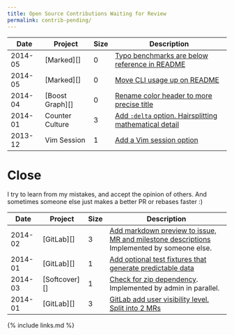 ```yaml
---
title: Open Source Contributions Waiting for Review
permalink: contrib-pending/
---
```


<!--
| 2014-11 | [][] |  | []() |

Accepted:

| 2014-11 | [GitLab][] |  | []() |

| 2014-11 | [GitLab][] | 1 | []() |
| 2014-11 | [GitLab][] | 1 | []() |
| 2014-11 | [GitLab][] | 1 | []() |

| 2014-11 | [vim-snippets][] | 1 | []() |
| 2014-11 | [vim-snippets][] | 1 | []() |

| 2014-11 | [vim-snippets][] | 1 | [Markdown links URLs from the clipboard](https://github.com/honza/vim-snippets/pull/484) |
| 2014-11 | [vim-snippets][] | 1 | [Markdown autolinks <url>](https://github.com/honza/vim-snippets/pull/483) |
| 2014-11 | [vim-snippets][] | 1 | [Let the short version of links not have title.](https://github.com/honza/vim-snippets/pull/486) |
| 2014-11 | [vim-snippets][] | 1 | [Fix markdown fenced code blocks.](https://github.com/honza/vim-snippets/pull/487) |
| 2014-08 | [vim-snippets][] | 1 | [Rename node p to pipe](https://github.com/honza/vim-snippets/pull/432) |
| 2014-11 | [GitLab][] | 1 | [Delete tags and branches that start with hyphen](https://github.com/gitlabhq/gitlab-shell/pull/193) |
| 2014-11 | [GitLab][] | 3 | [Restore hooks PATH before calling ruby](https://github.com/gitlabhq/gitlab-shell/pull/186) |
| 2014-11 | [GitLab][] | 1 | [Factor regex error messages with spec API tests](https://github.com/gitlabhq/gitlabhq/pull/8251) |
| 2014-11 | [GitLab][] | 1 | [Move new blob commit message textarea below editor](https://github.com/gitlabhq/gitlabhq/pull/794) |
| 2014-11 | [gitbrute][] | 0 | [Usage](https://github.com/bradfitz/gitbrute/pull/4) |
| 2014-11 | [GitLab][] | 1 | [Factor GITLAB_SHELL_VERSION get method](https://github.com/gitlabhq/gitlabhq/pull/8254) |
| 2014-11 | [GitLab][] | 1 | [Create dev fixture projects with fixed visibility](https://github.com/gitlabhq/gitlabhq/pull/8168) |
| 2014-11 | [GitLab][] | 1 | [Factor using Repository#path_to_repo](https://github.com/gitlabhq/gitlabhq/pull/8258) |
| 2014-11 | [GitLab][] | 1 | [Remove unused authenticate_user from project#show](https://github.com/gitlabhq/gitlabhq/pull/8094) |
| 2014-11 | [GitLab][] | 1 | [Remove dead Event#new_branch? method](https://github.com/gitlabhq/gitlabhq/pull/8233) |
| 2014-11 | [GitLab][] | 1 | [Don't output to stdout from lib non-interactive methods](https://github.com/gitlabhq/gitlabhq/pull/8236) |
| 2014-11 | [GitLab][] | 2 | [Fix version of test seed branches to specific revisions](https://github.com/gitlabhq/gitlabhq/pull/7903) |
| 2014-11 | [GitLab][] | 1 | [Factor '0' * 40 blank ref constants](https://github.com/gitlabhq/gitlabhq/pull/8234) |
| 2014-11 | [GitLab][] | 1 | [Transform remove blob link into button](https://github.com/gitlabhq/gitlabhq/pull/7863) |
| 2014-11 | [GitLab][] | 1 | [Update default regex message to match regex](https://github.com/gitlabhq/gitlabhq/pull/7516) |
| 2014-11 | [GitLab][] | 0 | [Continue strings with backslash instead of append](https://github.com/gitlabhq/gitlabhq/pull/8222) |
| 2014-11 | [GitLab][] | 1 | [Factor behaviors.scss constants](https://github.com/gitlabhq/gitlabhq/pull/8182) |
| 2014-11 | [GitLab][] | 0 | [Remove unneeded backslash: "\/" == "/"](https://github.com/gitlabhq/gitlabhq/pull/8241) |
| 2014-11 | [GitLab][] | 1 | [Fix push not allowed to protected branch if commit starts with 7 zeros](https://github.com/gitlabhq/gitlabhq/pull/8231) |
| 2014-11 | [GitLab][] | 1 | [Use require spec_helper instead of relative path](https://github.com/gitlabhq/gitlabhq/pull/8223) |
| 2014-11 | [GitLab][] | 0 | [Fix doc rake import md style](https://github.com/gitlabhq/gitlabhq/pull/8211) |
| 2014-11 | [GitLab][] | 1 | [Factor lib backend gitlab shell path](https://github.com/gitlabhq/gitlabhq/pull/8213) |

Merged not evaluated:

| 2014-10 | [Vim Markdown][] | 1 | []() |

2 https://github.com/plasticboy/vim-markdown/pull/121
1 https://github.com/plasticboy/vim-markdown/pull/134
1 https://github.com/plasticboy/vim-markdown/pull/133
0 https://github.com/plasticboy/vim-markdown/pull/132

Issues:

| 2014-11 | [GitLab][] | []() |
| 2014-11 | [GitLab][] | []() |
| 2014-11 | [GitLab][] | []() |

| 2014-11 | [GitLab][] | [Solve issue.](https://github.com/gitlabhq/gitlabhq/issues/8384) |
| 2014-11 | [Bootstrap Hover Dropdown][] | [Bug confirmed.](https://github.com/CWSpear/bootstrap-hover-dropdown/issues/92) |
| 2014-11 | [GitLab][] | [Bug confirmed.](https://github.com/gitlabhq/gitlabhq/issues/8267) |
| 2014-11 | [GitLab][] | [Triaging.](https://github.com/gitlabhq/gitlabhq/issues/8357) |
| 2014-11 | [GitLab][] | [Problem with the display icons in the left block](https://github.com/gitlabhq/gitlabhq/issues/8302) |
| 2014-11 | [Sass][] | [Bug confirmed.](https://github.com/sass/sass/issues/1493) |

Closed source:

| 2014-11 | [GitHub][] | [Bug confirmed.](https://github.com/isaacs/github/issues/303) |
| 2014-11 | [GitHub][] | [Accepted feature.](https://github.com/isaacs/github/issues/297) |
| 2014-11 | [GitHub][] | [Bug confirmed.](https://github.com/isaacs/github/issues/181#issuecomment-43488854) |
| 2014-11 | [GitHub][] | [Bug confirmed.](https://github.com/isaacs/github/issues/286) |
| 2014-11 | [GitHub][] | [Bug confirmed.](https://github.com/isaacs/github/issues/290) |
| 2014-11 | [GitHub][] | [Accepted feature.](https://github.com/isaacs/github/issues/235) |
| 2014-11 | [GitHub][] | [Point duplicate.](https://github.com/isaacs/github/issues/218#issuecomment-47030350) |
| 2014-11 | [GitLab][] | [Point duplicate.](https://github.com/gitlabhq/gitlabhq/issues/8293#issuecomment-62858344) |

Waiting:

-->

| Date    | Project          | Size | Description                                                                                                     |
|---------|------------------|------|-----------------------------------------------------------------------------------------------------------------|
| 2014-05 | [Marked][]       | 0    | [Typo benchmarks are below reference in README](https://github.com/chjj/marked/pull/412)                       |
| 2014-05 | [Marked][]       | 0    | [Move CLI usage up on README](https://github.com/chjj/marked/pull/411)                                         |
| 2014-04 | [Boost Graph][]  | 0    | [Rename color header to more precise title](https://github.com/boostorg/graph/pull/7)                          |
| 2014-01 | Counter Culture  | 3    | [Add `:delta` option. Hairsplitting mathematical detail](https://github.com/magnusvk/counter_culture/pull/43)  |
| 2013-12 | Vim Session      | 1    | [Add a Vim session option](https://github.com/xolox/vim-session/pull/81)                                       |

# Close

I try to learn from my mistakes, and accept the opinion of others. And sometimes someone else just makes a better PR or rebases faster :)

| Date    | Project       | Size | Description                                                                                                    |
|---------|---------------|------|----------------------------------------------------------------------------------------------------------------|
| 2014-02 | [GitLab][]       | 3 | [Add markdown preview to issue, MR and milestone descriptions](https://github.com/gitlabhq/gitlabhq/pull/6356) Implemented by someone else. |
| 2014-01 | [GitLab][]    | 1    | [Add optional test fixtures that generate predictable data](https://github.com/gitlabhq/gitlabhq/pull/5896)   |
| 2014-03 | [Softcover][] | 1    | [Check for zip dependency](https://github.com/softcover/softcover/pull/94). Implemented by admin in parallel. |
| 2014-01 | [GitLab][]    | 3    | [GitLab add user visibility level. Split into 2 MRs](https://github.com/gitlabhq/gitlabhq/pull/6028)          |

{% include links.md %}
